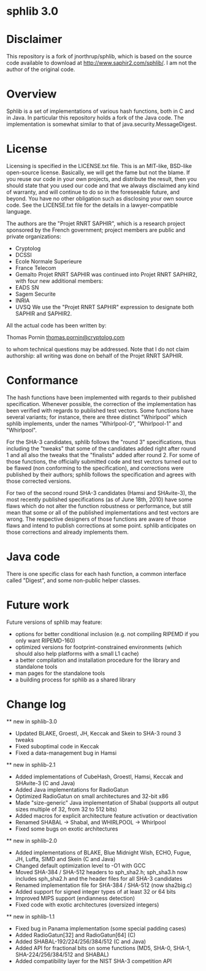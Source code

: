 sphlib 3.0
==========

Disclaimer
==========
This repository is a fork of jnorthrup/sphlib, which is based on the source code available
to download at http://www.saphir2.com/sphlib/.
I am not the author of the original code.

Overview
========

Sphlib is a set of implementations of various hash functions, both in C
and in Java. In particular this repository holds a fork of the Java code.
The implementation is somewhat similar to that of java.security.MessageDigest.


License
=======

Licensing is specified in the LICENSE.txt file. This is an MIT-like,
BSD-like open-source license. Basically, we will get the fame but not
the blame. If you reuse our code in your own projects, and distribute
the result, then you should state that you used our code and that we
always disclaimed any kind of warranty, and will continue to do so in
the foreseeable future, and beyond. You have no other obligation such as
disclosing your own source code. See the LICENSE.txt file for the
details in a lawyer-compatible language.

The authors are the "Projet RNRT SAPHIR", which is a research project
sponsored by the French government; project members are public and
private organizations:
- Cryptolog
- DCSSI
- Ecole Normale Superieure
- France Telecom
- Gemalto
Projet RNRT SAPHIR was continued into Projet RNRT SAPHIR2, with four
new additional members:
- EADS SN
- Sagem Securite
- INRIA
- UVSQ
We use the "Projet RNRT SAPHIR" expression to designate both SAPHIR and
SAPHIR2.

All the actual code has been written by:

   Thomas Pornin <thomas.pornin@cryptolog.com>

to whom technical questions may be addressed. Note that I do not claim
authorship: all writing was done on behalf of the Projet RNRT SAPHIR.


Conformance
===========

The hash functions have been implemented with regards to their
published specification. Whenever possible, the correction of the
implementation has been verified with regards to published test
vectors. Some functions have several variants; for instance, there
are three distinct "Whirlpool" which sphlib implements, under the
names "Whirlpool-0", "Whirlpool-1" and "Whirlpool".

For the SHA-3 candidates, sphlib follows the "round 3" specifications,
thus including the "tweaks" that some of the candidates added right
after round 1 and all also the tweaks that the "finalists" added after
round 2. For some of those functions, the officially submitted code and
test vectors turned out to be flawed (non conforming to the
specification), and corrections were published by their authors; sphlib
follows the specification and agrees with those corrected versions.

For two of the second round SHA-3 candidates (Hamsi and SHAvite-3), the
most recently published specifications (as of June 18th, 2010) have some
flaws which do not alter the function robustness or performance, but
still mean that some or all of the published implementations and test
vectors are wrong. The respective designers of those functions are aware
of those flaws and intend to publish corrections at some point. sphlib
anticipates on those corrections and already implements them.


Java code
========================

There is one specific class for each hash function, a common interface called "Digest",
and some non-public helper classes.


Future work
===========

Future versions of sphlib may feature:
- options for better conditional inclusion (e.g. not compiling RIPEMD if
you only want RIPEMD-160)
- optimized versions for footprint-constrained environments (which should
also help platforms with a small L1 cache)
- a better compilation and installation procedure for the library and
standalone tools
- man pages for the standalone tools
- a building process for sphlib as a shared library


Change log
==========

** new in sphlib-3.0
   - Updated BLAKE, Groestl, JH, Keccak and Skein to SHA-3 round 3 tweaks
   - Fixed suboptimal code in Keccak
   - Fixed a data-management bug in Hamsi

** new in sphlib-2.1
   - Added implementations of CubeHash, Groestl, Hamsi, Keccak and
     SHAvite-3 (C and Java)
   - Added Java implementations for RadioGatun
   - Optimized RadioGatun on small architectures and 32-bit x86
   - Made "size-generic" Java implementation of Shabal (supports all
     output sizes multiple of 32, from 32 to 512 bits)
   - Added macros for explicit architecture feature activation or
     deactivation
   - Renamed SHABAL -> Shabal, and WHIRLPOOL -> Whirlpool
   - Fixed some bugs on exotic architectures

** new in sphlib-2.0
   - Added implementations of BLAKE, Blue Midnight Wish, ECHO, Fugue,
     JH, Luffa, SIMD and Skein (C and Java)
   - Changed default optimization level to -O1 with GCC
   - Moved SHA-384 / SHA-512 headers to sph_sha2.h; sph_sha3.h now
     includes sph_sha2.h and the header files for all SHA-3 candidates
   - Renamed implementation file for SHA-384 / SHA-512 (now sha2big.c)
   - Added support for signed integer types of at least 32 or 64 bits
   - Improved MIPS support (endianness detection)
   - Fixed code with exotic architectures (oversized integers)

** new in sphlib-1.1
   - Fixed bug in Panama implementation (some special padding cases)
   - Added RadioGatun[32] and RadioGatun[64] (C)
   - Added SHABAL-192/224/256/384/512 (C and Java)
   - Added API for fractional bits on some functions (MD5, SHA-0, SHA-1,
     SHA-224/256/384/512 and SHABAL)
   - Added compatibility layer for the NIST SHA-3 competition API
